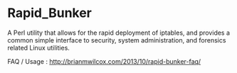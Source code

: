 Rapid_Bunker
============

A Perl utility that allows for the rapid deployment of iptables, and provides a common simple interface to security, system administration, and forensics related Linux utilities.

FAQ / Usage : http://brianmwilcox.com/2013/10/rapid-bunker-faq/
